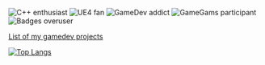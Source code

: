 ![C++ enthusiast](https://img.shields.io/badge/C%2B%2B-enthusiast-blue) ![UE4 fan](https://img.shields.io/badge/UE4-fan-black) ![GameDev addict](https://img.shields.io/badge/GameDev-addict-brightgreen) ![GameGams participant](https://img.shields.io/badge/GameJams-participant-orange) ![Badges overuser](https://img.shields.io/badge/badges-overuser-blueviolet)

[List of my gamedev projects](http://gameraccoon.com)

[![Top Langs](https://github-readme-stats.vercel.app/api/top-langs/?username=gameraccoon&langs_count=5&hide=objective-c,objective-c%2B%2B&layout=compact)](https://github.com/gameraccoon)
